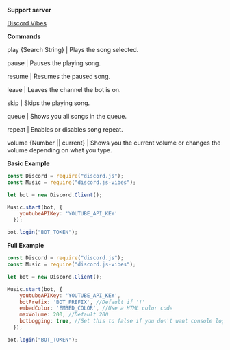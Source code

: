 __Support server__

[Discord Vibes](https://discord.gg/zf46prb)

__Commands__

play {Search String} | Plays the song selected.

pause | Pauses the playing song.

resume | Resumes the paused song.

leave | Leaves the channel the bot is on.

skip | Skips the playing song.

queue | Shows you all songs in the queue.

repeat | Enables or disables song repeat.

volume {Number || current} | Shows you the current volume or changes the volume depending on what you type.

__Basic Example__

```javascript
const Discord = require("discord.js");
const Music = require("discord.js-vibes");

let bot = new Discord.Client();

Music.start(bot, {
    youtubeAPIKey: 'YOUTUBE_API_KEY'
  });

bot.login("BOT_TOKEN");
```

__Full Example__

```javascript
const Discord = require("discord.js");
const Music = require("discord.js-vibes");

let bot = new Discord.Client();

Music.start(bot, {
    youtubeAPIKey: 'YOUTUBE_API_KEY',
    botPrefix: 'BOT_PREFIX', //Default if '!'
    embedColor: 'EMBED_COLOR', //Use a HTML color code
    maxVolume: 200, //Default 200 
    botLogging: true, //Set this to false if you don't want console logging.
  });

bot.login("BOT_TOKEN");
```
